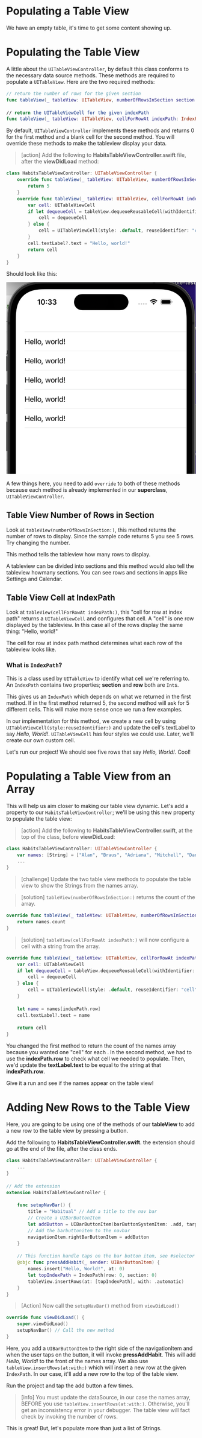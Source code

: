 # Populating a Table View

We have an empty table, it's time to get some content showing up.

# Populating the Table View

A little about the `UITableViewController`, by default this class conforms to the necessary data source methods. These methods are required to populate a `UITableView`. Here are the two required methods:

```swift
// return the number of rows for the given section
func tableView(_ tableView: UITableView, numberOfRowsInSection section: Int) -> Int

// return the UITableViewCell for the given indexPath
func tableView(_ tableView: UITableView, cellForRowAt indexPath: IndexPath) -> UITableViewCell
```

By default, `UITableViewController` implements these methods and returns 0 for the first method and a blank cell for the second method. You will override these methods to make the tableview display your data.

> [action]
> Add the following to **HabitsTableViewController.swift** file, after the **viewDidLoad** method:

```Swift
class HabitsTableViewController: UITableViewController {
    override func tableView(_ tableView: UITableView, numberOfRowsInSection section: Int) -> Int {
        return 5
    }
    override func tableView(_ tableView: UITableView, cellForRowAt indexPath: IndexPath) -> UITableViewCell {
        var cell: UITableViewCell
        if let dequeueCell = tableView.dequeueReusableCell(withIdentifier: "cell") {
            cell = dequeueCell
        } else {
            cell = UITableViewCell(style: .default, reuseIdentifier: "cell")
        }
        cell.textLabel?.text = "Hello, world!"
        return cell
    }
}
```

Should look like this: 

![hello world](./assets/hello-world.png)

A few things here, you need to add `override` to both of these methods because each method is already implemented in our **superclass**, `UITableViewController`.

## Table View Number of Rows in Section

Look at `tableView(numberOfRowsInSection:)`, this method returns the number of rows to display. Since the sample code returns 5 you see 5 rows. Try changing the number.

This method tells the tableview how many rows to display. 

A tableview can be divided into sections and this method would also tell the tableview howmany sections. You can see rows and sections in apps like Settings and Calendar. 

## Table View Cell at IndexPath

Look at `tableView(cellForRowAt indexPath:)`, this "cell for row at index path" returns a `UITableViewCell` and configures that cell. A "cell" is one row displayed by the tableview. In this case all of the rows display the same thing: "Hello, world!"

The cell for row at index path method determines what each row of the tableview looks like. 

### What is `IndexPath`?

This is a class used by `UITableView` to identify what cell we're referring to.
An `IndexPath` contains two properties; **section** and **row** both are `Int`s.

This gives us an `IndexPath` which depends on what we returned in the first method.
If in the first method returned 5, the second method will ask for 5 different cells.
This will make more sense once we run a few examples.

In our implementation for this method, we create a new cell by using `UITableViewCell(style:reuseIdentifier:)` and update the cell's textLabel to say *Hello, World!*.
`UITableViewCell` has four styles we could use.
Later, we'll create our own custom cell.

Let's run our project!
We should see five rows that say *Hello, World!*.
Cool!

# Populating a Table View from an Array

This will help us aim closer to making our table view dynamic.
Let's add a property to our `HabitsTableViewController`; we'll be using this new property to populate the table view:

> [action]
> Add the following to **HabitsTableViewController.swift**, at the top of the class, before **viewDidLoad**:

```Swift
class HabitsTableViewController: UITableViewController {
    var names: [String] = ["Alan", "Braus", "Adriana", "Mitchell", "Dani", "Jess", "Dan", "Meredith", "Dan", "Milad"]
    ...
}
```

<!--  -->

> [challenge]
> Update the two table view methods to populate the table view to show the Strings from the names array.

<!--  -->

> [solution]
> `tableView(numberOfRowsInSection:)` returns the count of the array.

```swift
override func tableView(_ tableView: UITableView, numberOfRowsInSection section: Int) -> Int {
    return names.count
}
```

> [solution]
> `tableView(cellForRowAt indexPath:)` will now configure a cell with a string from the array.

```Swift
override func tableView(_ tableView: UITableView, cellForRowAt indexPath: IndexPath) -> UITableViewCell {
    var cell: UITableViewCell
    if let dequeueCell = tableView.dequeueReusableCell(withIdentifier: "cell") {
        cell = dequeueCell
    } else {
        cell = UITableViewCell(style: .default, reuseIdentifier: "cell")
    }

    let name = names[indexPath.row]
    cell.textLabel?.text = name

    return cell
}
```

You changed the first method to return the count of the names array because you wanted one "cell" for each .
In the second method, we had to use the **indexPath.row** to check what cell we needed to populate.
Then, we'd update the **textLabel.text** to be equal to the string at that **indexPath.row**.

Give it a run and see if the names appear on the table view!

# Adding New Rows to the Table View

Here, you are going to be using one of the methods of our **tableView** to add a new row to the table view by pressing a button.

Add the following to **HabitsTableViewController.swift**. the extension should go at the end of the file, after the class ends.

```swift
class HabitsTableViewController: UITableViewController {
    ...
}

// Add the extension 
extension HabitsTableViewController {

    func setupNavBar() {
        title = "Habitual" // Add a title to the nav bar
        // Create a UIBarButtonItem
        let addButton = UIBarButtonItem(barButtonSystemItem: .add, target: self, action: #selector(pressAddHabit(_:)))
        // Add the barbuttonitem to the navbar
        navigationItem.rightBarButtonItem = addButton
    }

    // This function handle taps on the bar button item, see #selector above
    @objc func pressAddHabit(_ sender: UIBarButtonItem) {
        names.insert("Hello, World!", at: 0)
        let topIndexPath = IndexPath(row: 0, section: 0)
        tableView.insertRows(at: [topIndexPath], with: .automatic)
    }
}
```

> [Action]
> Now call the `setupNavBar()` method from `viewDidLoad()`

```Swift
override func viewDidLoad() {
    super.viewDidLoad()
    setupNavBar() // Call the new method
}
```

Here, you add a `UIBarButtonItem` to the right side of the navigationItem and when the user taps on the button, it will invoke **pressAddHabit**. This will add *Hello, World!* to the front of the names array. We also use `tableView.insertRows(at:with:)` which will insert a new row at the given `IndexPath`. In our case, it'll add a new row to the top of the table view.

Run the project and tap the add button a few times.

> [info]
> You must update the dataSource, in our case the names array, BEFORE you use `tableView.insertRows(at:with:)`. Otherwise, you'll get an inconsistency error in your debugger. The table view will fact check by invoking the number of rows.

This is great! But, let's populate more than just a list of Strings.
